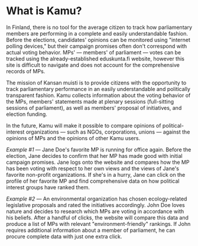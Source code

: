 What is Kamu?
=============
In Finland, there is no tool for the average citizen to track how
parliamentary members are performing in a complete and easily
understandable fashion. Before the elections, candidates' opinions can be
monitored using "internet polling devices," but their campaign promises
often don't correspond with actual voting behavior. MPs' — members' of
parliament — votes can be tracked using the already-established
eduskunta.fi website, however this site is difficult to navigate and does
not account for the comprehensive records of MPs.

The mission of Kansan muisti is to provide citizens with the opportunity
to track parliamentary performance in an easily understandable and
politically transparent fashion.  Kamu collects information about the
voting behavior of the MPs, members' statements made at plenary sessions
(full-sitting sessions of parliament), as well as members' proposal of
initiatives, and election funding.

In the future, Kamu will make it possible to compare opinions of
political-interest organizations — such as NGOs, corporations, unions — against
the opinions of MPs and the opinions of other Kamu users.

*Example #1* — Jane Doe's favorite MP is running for office again.  Before
the election, Jane decides to confirm that her MP has made good with
initial campaign promises.  Jane logs onto the website and compares
how the MP has been voting with respect to her own views and the views of
Jane's favorite non-profit organizations.  If she's in a hurry, Jane can
click on the profile of her favorite MP and find comprehensive data on how
political interest groups have ranked them.

*Example #2* — An environmental organization has chosen ecology-related
legislative proposals and rated the initiatives accordingly. John Doe
loves nature and decides to research which MPs are voting in accordance
with his beliefs. After a handful of clicks, the website will
compare this data and produce a list of MPs with relevant
"environment-friendly" rankings. If John requires additional information
about a member of parliament, he can procure complete data with just one
extra click.


